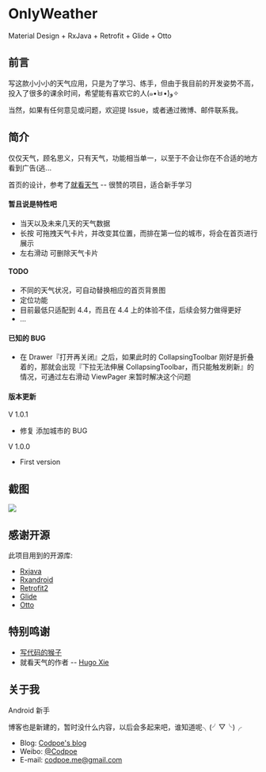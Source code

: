 # OnlyWeather
Material Design + RxJava + Retrofit + Glide + Otto

## 前言
写这款小小小的天气应用，只是为了学习、练手，但由于我目前的开发姿势不高，投入了很多的课余时间，希望能有喜欢它的人(๑•̀ㅂ•́)و✧

当然，如果有任何意见或问题，欢迎提 Issue，或者通过微博、邮件联系我。
## 简介
仅仅天气，顾名思义，只有天气，功能相当单一，以至于不会让你在不合适的地方看到广告(逃...

首页的设计，参考了[就看天气](https://github.com/xcc3641/SeeWeather) -- 很赞的项目，适合新手学习

#### 暂且说是特性吧
- 当天以及未来几天的天气数据
- 长按 可拖拽天气卡片，并改变其位置，而排在第一位的城市，将会在首页进行展示
- 左右滑动 可删除天气卡片

#### TODO
- 不同的天气状况，可自动替换相应的首页背景图
- 定位功能
- 目前最低只适配到 4.4，而且在 4.4 上的体验不佳，后续会努力做得更好
- ...

#### 已知的 BUG
- 在 Drawer『打开再关闭』之后，如果此时的 CollapsingToolbar 刚好是折叠着的，那就会出现『下拉无法伸展 CollapsingToolbar，而只能触发刷新』的情况，可通过左右滑动 ViewPager 来暂时解决这个问题

#### 版本更新
V 1.0.1
- 修复 添加城市的 BUG

V 1.0.0
- First version

## 截图
![](http://7xttuv.com2.z0.glb.qiniucdn.com/github%2Fonly-weather%2Freadme%2Fsceenshot_4.jpg)

## 感谢开源
此项目用到的开源库:
- [Rxjava](https://github.com/ReactiveX/RxJava)
- [Rxandroid](https://github.com/ReactiveX/RxAndroid)
- [Retrofit2](https://github.com/square/retrofit)
- [Glide](https://github.com/bumptech/glide)
- [Otto](https://github.com/square/otto)

## 特别鸣谢
- [写代码的猴子](https://github.com/laobie)
- 就看天气的作者 -- [Hugo Xie](https://github.com/xcc3641)

## 关于我
Android 新手

博客也是新建的，暂时没什么内容，以后会多起来吧，谁知道呢╮(╯▽╰)╭
- Blog: [Codpoe's blog](http://www.codpoe.me/)
- Weibo: [@Codpoe](http://weibo.com/u/2757541610)
- E-mail: codpoe.me@gmail.com

